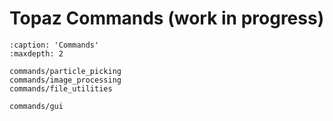 # Topaz Commands (work in progress)


```{toctree}
:caption: 'Commands'
:maxdepth: 2

commands/particle_picking
commands/image_processing
commands/file_utilities

commands/gui
```